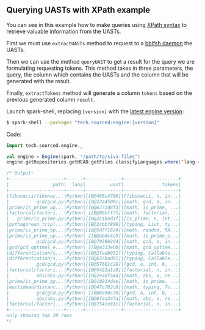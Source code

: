 ## Querying UASTs with XPath example

You can see in this example how to make queries using [XPath syntax](https://www.w3.org/TR/xpath/) to retrieve valuable information from the UASTs.

First we must use `extractUASTs` method to request to a [bblfsh daemon](https://github.com/bblfsh/bblfshd) the UASTs.

Then we can use the method `queryUAST` to get a result for the query we are formulating requesting tokens.  This method takes in three parameters, the query, the column which contains the UASTs and the column that will be generated with the result.

Finally, `extractTokens` method will generate a column `tokens` based on the previous generated column `result`.

Launch spark-shell, replacing `[version]` with the [latest engine version](http://search.maven.org/#search%7Cga%7C1%7Ctech.sourced):
```sh
$ spark-shell --packages "tech.sourced:engine:[version]"
```

Code:
```scala
import tech.sourced.engine._

val engine = Engine(spark, "/path/to/siva-files")
engine.getRepositories.getHEAD.getFiles.classifyLanguages.where('lang === "Python").extractUASTs.queryUAST("//*[@roleIdentifier]", "uast", "result").extractTokens("result", "tokens").select('path, 'lang, 'uast, 'tokens).show

/* Output:
+--------------------+------+-------------+--------------------+
|                path|  lang|         uast|              tokens|
+--------------------+------+-------------+--------------------+
|fibonacci/fibonac...|Python|[[B@466c4700]|[fibonacci, n, in...|
|          gcd/gcd.py|Python|[[B@22a4508c]|[math, gcd, a, in...|
|prime/is_prime_op...|Python|[[B@6772d8f3]|[math, is_prime, ...|
|factorial/factori...|Python| [[B@86bff75]|[math, factorial,...|
|   prime/is_prime.py|Python|[[B@2c1bed3f]|[is_prime, n, int...|
|pythagorean_tripl...|Python|[[B@2cbbf800]|[typing, List, ty...|
|prime/is_prime_op...|Python|[[B@5d7f1824]|[math, random, RA...|
|prime/is_prime_op...|Python| [[B@ab8c4a9]|[math, is_prime_o...|
|          gcd/gcd.py|Python|[[B@7939b2d4]|[math, gcd, a, in...|
|gcd/gcd_optimal_e...|Python| [[B@a313e0b]|[math, gcd_optima...|
|differentiation/s...|Python|[[B@2faab951]|[typing, Callable...|
|differentiation/s...|Python|[[B@637bad81]|[typing, Callable...|
|          gcd/gcd.py|Python|[[B@57601c28]|[gcd, a, int, b, ...|
|factorial/factori...|Python|[[B@5422a1a9]|[factorial, n, in...|
|          abs/abs.py|Python|[[B@2e38fa4d]|[math, abs, x, re...|
|prime/is_prime_op...|Python|[[B@10914dae]|[math, is_prime, ...|
|euclidean/distanc...|Python|[[B@47c782c8]|[math, typing, Tu...|
|          gcd/gcd.py|Python| [[B@6a94c70]|[gcd, a, int, b, ...|
|          abs/abs.py|Python|[[B@6faa347a]|[math, abs, x, re...|
|factorial/factori...|Python|[[B@754ce81c]|[factorial, n, in...|
+--------------------+------+-------------+--------------------+
only showing top 20 rows
*/
```
